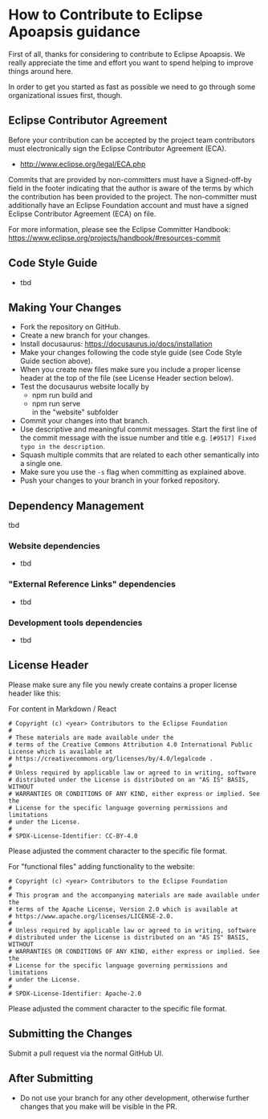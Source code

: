 # How to Contribute to Eclipse Apoapsis guidance

First of all, thanks for considering to contribute to Eclipse Apoapsis. We really
appreciate the time and effort you want to spend helping to improve things around here.

In order to get you started as fast as possible we need to go through some organizational issues first, though.

## Eclipse Contributor Agreement

Before your contribution can be accepted by the project team contributors must
electronically sign the Eclipse Contributor Agreement (ECA).

* http://www.eclipse.org/legal/ECA.php

Commits that are provided by non-committers must have a Signed-off-by field in
the footer indicating that the author is aware of the terms by which the
contribution has been provided to the project. The non-committer must
additionally have an Eclipse Foundation account and must have a signed Eclipse
Contributor Agreement (ECA) on file.

For more information, please see the Eclipse Committer Handbook:
https://www.eclipse.org/projects/handbook/#resources-commit

## Code Style Guide
* tbd

## Making Your Changes

* Fork the repository on GitHub.
* Create a new branch for your changes.
* Install docusaurus: https://docusaurus.io/docs/installation 
* Make your changes following the code style guide (see Code Style Guide section above).
* When you create new files make sure you include a proper license header at the top of the file (see License Header section below).
* Test the docusaurus website locally by 
    - npm run build and
    - npm run serve  
    in the "website" subfolder
* Commit your changes into that branch.
* Use descriptive and meaningful commit messages. Start the first line of the commit message with the issue number and title e.g. `[#9517] Fixed typo in the description`.
* Squash multiple commits that are related to each other semantically into a single one.
* Make sure you use the `-s` flag when committing as explained above.
* Push your changes to your branch in your forked repository.

## Dependency Management

tbd

### Website dependencies
* tbd

### "External Reference Links" dependencies
* tbd

### Development tools dependencies
* tbd

## License Header

Please make sure any file you newly create contains a proper license header like this:

For content in Markdown / React
```
# Copyright (c) <year> Contributors to the Eclipse Foundation
#
# These materials are made available under the
# terms of the Creative Commons Attribution 4.0 International Public License which is available at
# https://creativecommons.org/licenses/by/4.0/legalcode .
#
# Unless required by applicable law or agreed to in writing, software
# distributed under the License is distributed on an "AS IS" BASIS, WITHOUT
# WARRANTIES OR CONDITIONS OF ANY KIND, either express or implied. See the
# License for the specific language governing permissions and limitations
# under the License.
#
# SPDX-License-Identifier: CC-BY-4.0
```
Please adjusted the comment character to the specific file format.


For "functional files" adding functionality to the website:
```
# Copyright (c) <year> Contributors to the Eclipse Foundation
#
# This program and the accompanying materials are made available under the
# terms of the Apache License, Version 2.0 which is available at
# https://www.apache.org/licenses/LICENSE-2.0.
#
# Unless required by applicable law or agreed to in writing, software
# distributed under the License is distributed on an "AS IS" BASIS, WITHOUT
# WARRANTIES OR CONDITIONS OF ANY KIND, either express or implied. See the
# License for the specific language governing permissions and limitations
# under the License.
#
# SPDX-License-Identifier: Apache-2.0
```
Please adjusted the comment character to the specific file format.

## Submitting the Changes

Submit a pull request via the normal GitHub UI.

## After Submitting

* Do not use your branch for any other development, otherwise further changes that you make will be visible in the PR.